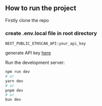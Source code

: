 ## How to run the project

Firstly clone the repo

### create .env.local file in root directory
```.env
NEXT_PUBLIC_ETHSCAN_API:your_api_key
```
generate API key [here](https://docs.etherscan.io/getting-started/viewing-api-usage-statistics)

Run the development server:

```bash
npm run dev
# or
yarn dev
# or
pnpm dev
# or
bun dev
```
